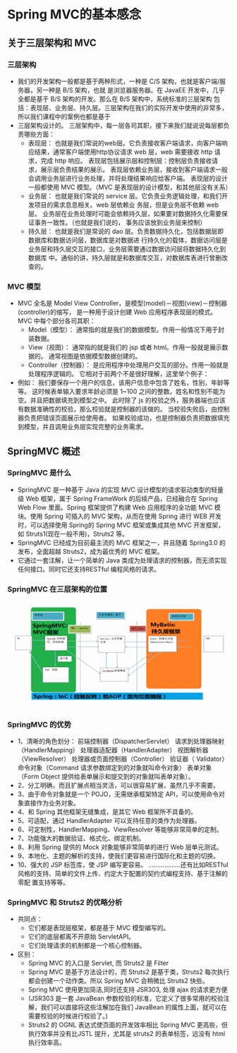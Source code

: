 # Spring MVC的基本感念
## 关于三层架构和 MVC
### 三层架构
- 我们的开发架构一般都是基于两种形式，一种是 C/S 架构，也就是客户端/服务器，另一种是 B/S 架构，也就
是浏览器服务器。在 JavaEE 开发中，几乎全都是基于 B/S 架构的开发。那么在 B/S 架构中，系统标准的三层架构
包括：表现层、业务层、持久层。三层架构在我们的实际开发中使用的非常多，所以我们课程中的案例也都是基于
- 三层架构设计的。
三层架构中，每一层各司其职，接下来我们就说说每层都负责哪些方面：
  - 表现层：
也就是我们常说的web层。它负责接收客户端请求，向客户端响应结果，通常客户端使用http协议请求
web 层，web 需要接收 http 请求，完成 http 响应。
表现层包括展示层和控制层：控制层负责接收请求，展示层负责结果的展示。
表现层依赖业务层，接收到客户端请求一般会调用业务层进行业务处理，并将处理结果响应给客户端。
表现层的设计一般都使用 MVC 模型。（MVC 是表现层的设计模型，和其他层没有关系）
  - 业务层：
也就是我们常说的 service 层。它负责业务逻辑处理，和我们开发项目的需求息息相关。web 层依赖业
务层，但是业务层不依赖 web 层。
业务层在业务处理时可能会依赖持久层，如果要对数据持久化需要保证事务一致性。（也就是我们说的，
事务应该放到业务层来控制）
  - 持久层：
也就是我们是常说的 dao 层。负责数据持久化，包括数据层即数据库和数据访问层，数据库是对数据进
行持久化的载体，数据访问层是业务层和持久层交互的接口，业务层需要通过数据访问层将数据持久化到数据库
中。通俗的讲，持久层就是和数据库交互，对数据库表进行曾删改查的。
### MVC 模型
- MVC 全名是 Model View Controller，是模型(model)－视图(view)－控制器(controller)的缩写，
是一种用于设计创建 Web 应用程序表现层的模式。MVC 中每个部分各司其职：
  - Model（模型）：
通常指的就是我们的数据模型。作用一般情况下用于封装数据。
  - View（视图）：
通常指的就是我们的 jsp 或者 html。作用一般就是展示数据的。
通常视图是依据模型数据创建的。
  - Controller（控制器）：
是应用程序中处理用户交互的部分。作用一般就是处理程序逻辑的。
它相对于前两个不是很好理解，这里举个例子：
- 例如：
我们要保存一个用户的信息，该用户信息中包含了姓名，性别，年龄等等。
这时候表单输入要求年龄必须是 1~100 之间的整数。姓名和性别不能为空。并且把数据填充到模型之中。
此时除了 js 的校验之外，服务器端也应该有数据准确性的校验，那么校验就是控制器的该做的。
当校验失败后，由控制器负责把错误页面展示给使用者。
如果校验成功，也是控制器负责把数据填充到模型，并且调用业务层实现完整的业务需求。
## SpringMVC 概述
### SpringMVC 是什么
- SpringMVC 是一种基于 Java 的实现 MVC 设计模型的请求驱动类型的轻量级 Web 框架，属于 Spring FrameWork 的后续产品，已经融合在 Spring Web Flow 里面。Spring 框架提供了构建 Web 应用程序的全功能 MVC 模块。使用 Spring 可插入的 MVC 架构，从而在使用 Spring 进行 WEB 开发时，可以选择使用 Spring的 Spring MVC 框架或集成其他 MVC 开发框架，如 Struts1(现在一般不用)，Struts2 等。
- SpringMVC 已经成为目前最主流的 MVC 框架之一，并且随着 Spring3.0 的发布，全面超越 Struts2，成为最优秀的 MVC 框架。
- 它通过一套注解，让一个简单的 Java 类成为处理请求的控制器，而无须实现任何接口。同时它还支持RESTful 编程风格的请求。
### SpringMVC 在三层架构的位置
![SpringMVC 在三层架构的位置](https://github.com/AndyYoungCN/springnotes/raw/master/image/SpringMVC%E5%9C%A8%E4%B8%89%E5%B1%82%E6%9E%B6%E6%9E%84%E7%9A%84%E4%BD%8D%E7%BD%AE.png)
### SpringMVC 的优势
- 1、清晰的角色划分：
前端控制器（DispatcherServlet）
请求到处理器映射（HandlerMapping）
处理器适配器（HandlerAdapter）
视图解析器（ViewResolver）
处理器或页面控制器（Controller）
验证器（ Validator）
命令对象（Command 请求参数绑定到的对象就叫命令对象）
表单对象（Form Object 提供给表单展示和提交到的对象就叫表单对象）。
- 2、分工明确，而且扩展点相当灵活，可以很容易扩展，虽然几乎不需要。 
- 3、由于命令对象就是一个 POJO，无需继承框架特定 API，可以使用命令对象直接作为业务对象。 
- 4、和 Spring 其他框架无缝集成，是其它 Web 框架所不具备的。 
- 5、可适配，通过 HandlerAdapter 可以支持任意的类作为处理器。 
- 6、可定制性，HandlerMapping、ViewResolver 等能够非常简单的定制。
- 7、功能强大的数据验证、格式化、绑定机制。 
- 8、利用 Spring 提供的 Mock 对象能够非常简单的进行 Web 层单元测试。 
- 9、本地化、主题的解析的支持，使我们更容易进行国际化和主题的切换。
- 10、强大的 JSP 标签库，使 JSP 编写更容易。
………………还有比如RESTful风格的支持、简单的文件上传、约定大于配置的契约式编程支持、基于注解的零配
置支持等等。
### SpringMVC 和 Struts2 的优略分析
- 共同点：
  - 它们都是表现层框架，都是基于 MVC 模型编写的。 
  - 它们的底层都离不开原始 ServletAPI。
  - 它们处理请求的机制都是一个核心控制器。
- 区别：
  - Spring MVC 的入口是 Servlet, 而 Struts2 是 Filter 
  - Spring MVC 是基于方法设计的，而 Struts2 是基于类，Struts2 每次执行都会创建一个动作类。所以 Spring MVC 会稍微比 Struts2 快些。
  - Spring MVC 使用更加简洁,同时还支持 JSR303, 处理 ajax 的请求更方便
  - (JSR303 是一套 JavaBean 参数校验的标准，它定义了很多常用的校验注解，我们可以直接将这些注解加在我们 JavaBean 的属性上面，就可以在需要校验的时候进行校验了。)
  - Struts2 的 OGNL 表达式使页面的开发效率相比 Spring MVC 更高些，但执行效率并没有比JSTL 提升，尤其是 struts2 的表单标签，远没有 html 执行效率高。
